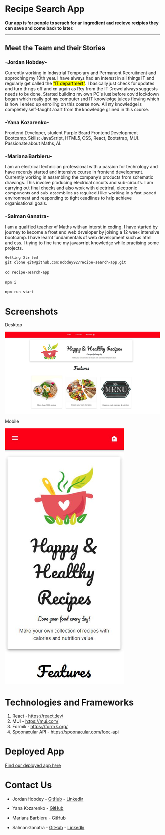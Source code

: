 # Recipe Search App

**Our app is for people to serach for an ingredient and recieve recipies they can save and come back to later.**

---

## Meet the Team and their Stories

### -Jordan Hobdey-

Currently working in Industrial Temporary and Permanent Recruitment and approching my 10th year. I have always had an interest in all things IT and regularly get called the <mark>"IT department"</mark>. I basically just check for updates and turn things off and on again as Roy from the IT Crowd always suggests needs to be done. Started building my own PC's just before covid lockdown began which really got my computer and IT knowledge juices flowing which is how I ended up enrolling on this course now. All my knowledge is completely self-taught apart from the knowledge gained in this course.

### -Yana Kozarenko-

Frontend Developer, student Purple Beard Frontend Development Bootcamp. Skills: JavaScript, HTML5, CSS, React, Bootstrap, MUI. Passionate about Maths, AI.

### -Mariana Barbieru-

I am an electrical technician professional with a passion for technology and have recently started and intensive course in frontend development. Currently working in assembling the company’s products from schematic drawings. This involve producing electrical circuits and sub-circuits. I am carrying out final checks and also work with electrical, electronic components and sub-assemblies as required.I like working in a fast-paced environment and responding to tight deadlines to help achieve organisational goals.

### -Salman Ganatra-

I am a qualified teacher of Maths with an interst in coding. I have started by journey to become a front end web developer by joining a 12 week intensive bootcamp. I have learnt fundamentals of web development such as html and css. I trying to fine tune my javascript knowledge while practising some projects.

```
Getting Started
git clone git@github.com:nobdey92/recipe-search-app.git

cd recipe-search-app

npm i

npm run start
```

# Screenshots

Desktop

![Desktop View of App](./src/img/desktopApp.jpg)

Mobile

![Mobile View of App](./src/img/mobileApp.jpg)

# Technologies and Frameworks

1. React - https://react.dev/
2. MUI - https://mui.com/
3. Formik - https://formik.org/
4. Spoonacular API - https://spoonacular.com/food-api

# Deployed App

[Find our deployed app here](https://recipe-search-app-lovat.vercel.app/my-plans)

# Contact Us

- Jordan Hobdey - [GitHub](https://github.com/nobdey92) - [LinkedIn](https://www.linkedin.com/in/jordan-hobdey/)

- Yana Kozarenko - [GitHub](https://github.com/GreenCatInForest)

- Mariana Barbieru - [GitHub](https://github.com/MarianaBarbieru34)

- Salman Ganatra - [GitHub](https://github.com/salubaba10) - [LinkedIn](https://www.linkedin.com/in/salman-ganatra-889614224/)
